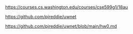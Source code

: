 https://courses.cs.washington.edu/courses/cse599g1/18au

https://github.com/pjreddie/uwnet

https://github.com/pjreddie/uwnet/blob/main/hw0.md